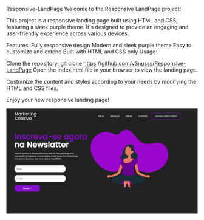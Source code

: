 Responsive-LandPage
Welcome to the Responsive LandPage project!

This project is a responsive landing page built using HTML and CSS, featuring a sleek purple theme. It's designed to provide an engaging and user-friendly experience across various devices.

Features:
Fully responsive design
Modern and sleek purple theme
Easy to customize and extend
Built with HTML and CSS only
Usage:

Clone the repository:
git clone https://github.com/v3nusss/Responsive-LandPage
Open the index.html file in your browser to view the landing page.

Customize the content and styles according to your needs by modifying the HTML and CSS files.

Enjoy your new responsive landing page!

![Preview](https://raw.githubusercontent.com/v3nusss/Responsive-LandPage/main/Anota%C3%A7%C3%A3o%202024-02-14%20221545.png)
